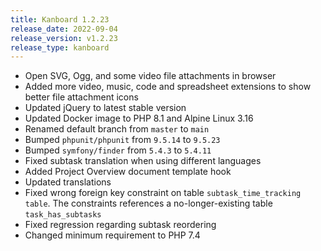 ```yaml
---
title: Kanboard 1.2.23
release_date: 2022-09-04
release_version: v1.2.23
release_type: kanboard
---
```


* Open SVG, Ogg, and some video file attachments in browser
* Added more video, music, code and spreadsheet extensions to show better file attachment icons
* Updated jQuery to latest stable version
* Updated Docker image to PHP 8.1 and Alpine Linux 3.16
* Renamed default branch from `master` to `main`
* Bumped `phpunit/phpunit` from `9.5.14` to `9.5.23`
* Bumped `symfony/finder` from `5.4.3` to `5.4.11`
* Fixed subtask translation when using different languages
* Added Project Overview document template hook
* Updated translations
* Fixed wrong foreign key constraint on table `subtask_time_tracking table`. The constraints references a no-longer-existing table `task_has_subtasks`
* Fixed regression regarding subtask reordering
* Changed minimum requirement to PHP 7.4